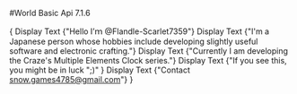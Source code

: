 #World Basic Api 7.1.6

{
 Display Text {"Hello I’ｍ @Flandle-Scarlet7359"}
 Display Text {"I'm a Japanese person whose hobbies include developing slightly useful software and electronic crafting."}
 Display Text {"Currently I am developing the Craze's Multiple Elements Clock series."}
 Display Text {"If you see this, you might be in luck ";)" }
 Display Text {"Contact snow.games4785@gmail.com"}
}
